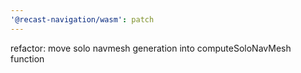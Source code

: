 ```yaml
---
'@recast-navigation/wasm': patch
---
```


refactor: move solo navmesh generation into computeSoloNavMesh function
